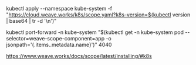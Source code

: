 kubectl apply --namespace kube-system -f "https://cloud.weave.works/k8s/scope.yaml?k8s-version=$(kubectl version | base64 | tr -d '\n')"


kubectl port-forward -n kube-system "$(kubectl get -n kube-system pod --selector=weave-scope-component=app -o jsonpath='{.items..metadata.name}')" 4040


https://www.weave.works/docs/scope/latest/installing/#k8s